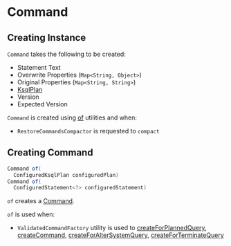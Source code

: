 # Command

## Creating Instance

`Command` takes the following to be created:

* <span id="statement"> Statement Text
* <span id="overwriteProperties"> Overwrite Properties (`Map<String, Object>`)
* <span id="originalProperties"> Original Properties (`Map<String, String>`)
* <span id="plan"> [KsqlPlan](../KsqlPlan.md)
* <span id="version"> Version
* <span id="expectedVersion"> Expected Version

`Command` is created using [of](#of) utilities and when:

* `RestoreCommandsCompactor` is requested to `compact`

## <span id="of"> Creating Command

```java
Command of(
  ConfiguredKsqlPlan configuredPlan)
Command of(
  ConfiguredStatement<?> configuredStatement)
```

`of` creates a [Command](#creating-instance).

`of` is used when:

* `ValidatedCommandFactory` utility is used to [createForPlannedQuery](ValidatedCommandFactory.md#createForPlannedQuery), [createCommand](ValidatedCommandFactory.md#createCommand), [createForAlterSystemQuery](ValidatedCommandFactory.md#createForAlterSystemQuery), [createForTerminateQuery](ValidatedCommandFactory.md#createForTerminateQuery)

